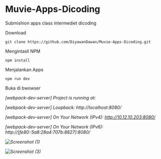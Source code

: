 # Muvie-Apps-Dicoding
Submishion apps class intermediet dicoding

Download 

    git clone https://github.com/DiyawanDawan/Muvie-Apps-Dicoding.git
    
Mengintasll NPM

    npm install

Menjalankan Apps

    npm run dev

Buka di bwowser

<i> [webpack-dev-server] Project is running at:

<i> [webpack-dev-server] Loopback: http://localhost:8080/

<i> [webpack-dev-server] On Your Network (IPv4): http://10.12.10.203:8080/

<i> [webpack-dev-server] On Your Network (IPv6): http://[fe80::5a8:28a4:707b:8827]:8080/

![Screenshot (1)](https://github.com/DiyawanDawan/Muvie-Apps-Dicoding/assets/95010003/3a44479b-6752-47c0-8bab-1a83cb657f25)

![Screenshot (3)](https://github.com/DiyawanDawan/Muvie-Apps-Dicoding/assets/95010003/ac331b49-8ca3-4ce0-ba93-8a5c7d927d8c)

